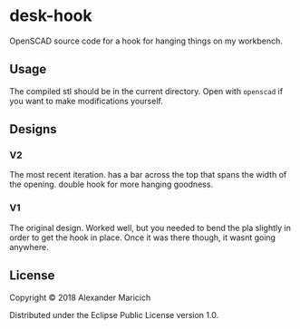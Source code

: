 # desk-hook

OpenSCAD source code for a hook for hanging things on my workbench.

## Usage

The compiled stl should be in the current directory. Open with `openscad` if you
want to make modifications yourself.

## Designs

### V2

The most recent iteration. has a bar across the top that spans the width of the
opening. double hook for more hanging goodness.

### V1

The original design. Worked well, but you needed to bend the pla slightly in order
to get the hook in place. Once it was there though, it wasnt going anywhere.

## License

Copyright © 2018 Alexander Maricich

Distributed under the Eclipse Public License version 1.0.
